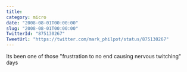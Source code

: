 ```yaml
---
title: 
category: micro
date: "2008-08-01T00:00:00"
slug: "2008-08-01T00:00:00"
TwitterId: "875130267"
TweetUrl: "https://twitter.com/mark_philpot/status/875130267"
---
```


Its been one of those "frustration to no end causing nervous twitching" days
